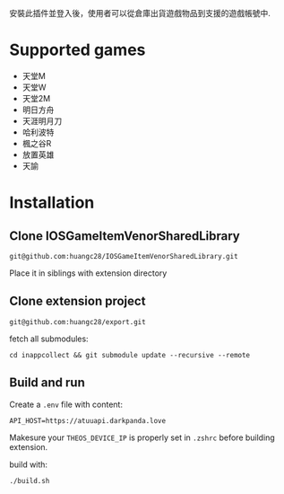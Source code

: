
安裝此插件並登入後，使用者可以從倉庫出貨遊戲物品到支援的遊戲帳號中.
# Supported games

- 天堂M
- 天堂W
- 天堂2M
- 明日方舟
- 天涯明月刀
- 哈利波特
- 楓之谷R
- 放置英雄
- 天諭

# Installation

## Clone IOSGameItemVenorSharedLibrary

```
git@github.com:huangc28/IOSGameItemVenorSharedLibrary.git
```

Place it in siblings with extension directory 

## Clone extension project

```
git@github.com:huangc28/export.git 
```

fetch all submodules:

```
cd inappcollect && git submodule update --recursive --remote
```

## Build and run 

Create a `.env` file with content:


```
API_HOST=https://atuuapi.darkpanda.love
```

Makesure your `THEOS_DEVICE_IP` is properly set in `.zshrc`  before building extension.

build with:

```
./build.sh
```